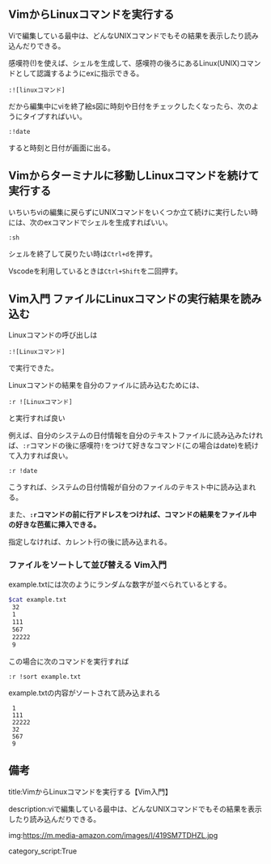 



## VimからLinuxコマンドを実行する

Viで編集している最中は、どんなUNIXコマンドでもその結果を表示したり読み込んだりできる。

感嘆符(!)を使えば、シェルを生成して、感嘆符の後ろにあるLinux(UNIX)コマンドとして認識するようにexに指示できる。


```
:![linuxコマンド]
```

だから編集中にviを終了絵s図に時刻や日付をチェックしたくなったら、次のようにタイプすればいい。

```
:!date
```

すると時刻と日付が画面に出る。

## Vimからターミナルに移動しLinuxコマンドを続けて実行する

いちいちviの編集に戻らずにUNIXコマンドをいくつか立て続けに実行したい時には、次のexコマンドでシェルを生成すればいい。

```
:sh
```

シェルを終了して戻りたい時は```Ctrl+d```を押す。

Vscodeを利用しているときは```Ctrl+Shift```を二回押す。

##  Vim入門 ファイルにLinuxコマンドの実行結果を読み込む

Linuxコマンドの呼び出しは

```
:![Linuxコマンド]
```

で実行できた。

Linuxコマンドの結果を自分のファイルに読み込むためには、

```
:r ![Linuxコマンド]
```

と実行すれば良い

例えば、自分のシステムの日付情報を自分のテキストファイルに読み込みたければ、`:r`コマンドの後に感嘆符`!`をつけて好きなコマンド(この場合はdate)を続けて入力すれば良い。

```
:r !date
```

こうすれば、システムの日付情報が自分のファイルのテキスト中に読み込まれる。

また、**`:r`コマンドの前に行アドレスをつければ、コマンドの結果をファイル中の好きな芭蕉に挿入できる。**

指定しなければ、カレント行の後に読み込まれる。

### ファイルをソートして並び替える Vim入門

example.txtには次のようにランダムな数字が並べられているとする。

```sh
$cat example.txt
 32
 1
 111
 567
 22222
 9
```

この場合に次のコマンドを実行すれば

```
:r !sort example.txt
```

example.txtの内容がソートされて読み込まれる

```
 1
 111
 22222
 32
 567
 9
```





## 備考

title:VimからLinuxコマンドを実行する【Vim入門】

description:viで編集している最中は、どんなUNIXコマンドでもその結果を表示したり読み込んだりできる。

img:https://m.media-amazon.com/images/I/419SM7TDHZL.jpg

category_script:True

